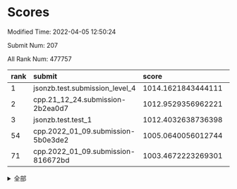 # Scores

Modified Time: 2022-04-05 12:50:24

Submit Num: 207

All Rank Num: 477757

| rank |               submit               |       score        |       sigma        | pk_num |
| :--- | :--------------------------------- | :----------------- | :----------------- | :----- |
| 1    | jsonzb.test.submission_level_4     | 1014.1621843444111 | 0.8344180103944331 | 9237   |
| 2    | cpp.21_12_24.submission-2b2ea0d7   | 1012.9529356962221 | 0.7930139816932344 | 9231   |
| 3    | jsonzb.test.test_1                 | 1012.4032638736398 | 0.831961283267821  | 9230   |
| 54   | cpp.2022_01_09.submission-5b0e3de2 | 1005.0640056012744 | 0.7174608400550029 | 9232   |
| 71   | cpp.2022_01_09.submission-816672bd | 1003.4672223269301 | 0.7158637297257979 | 9229   |


<details>
<summary>全部</summary>

| rank |                 submit                 |       score        |       sigma        | pk_num |
| :--- | :------------------------------------- | :----------------- | :----------------- | :----- |
| 1    | jsonzb.test.submission_level_4         | 1014.1621843444111 | 0.8344180103944331 | 9237   |
| 2    | cpp.21_12_24.submission-2b2ea0d7       | 1012.9529356962221 | 0.7930139816932344 | 9231   |
| 3    | jsonzb.test.test_1                     | 1012.4032638736398 | 0.831961283267821  | 9230   |
| 4    | gobigger.level_3.submission_level_3_10 | 1012.2804562741965 | 0.7712301456239017 | 9233   |
| 5    | gobigger.level_3.submission_level_3_39 | 1011.6588425247684 | 0.7558943735445262 | 9232   |
| 6    | gobigger.level_3.submission_level_3_7  | 1011.5670573294657 | 0.7482786706669714 | 9231   |
| 7    | gobigger.level_3.submission_level_3_13 | 1011.5145419619853 | 0.7829325167807332 | 9237   |
| 8    | gobigger.level_3.submission_level_3_48 | 1011.2310338112982 | 0.7652977891587016 | 9237   |
| 9    | gobigger.level_3.submission_level_3_22 | 1011.17843101868   | 0.7729172479386205 | 9234   |
| 10   | gobigger.level_3.submission_level_3_12 | 1011.1325756317935 | 0.7940221272346584 | 9235   |
| 11   | gobigger.level_3.submission_level_3_25 | 1011.0410746363199 | 0.7580933169836107 | 9236   |
| 12   | gobigger.level_3.submission_level_3_19 | 1010.9557525913242 | 0.7562061269963118 | 9240   |
| 13   | gobigger.level_3.submission_level_3_21 | 1010.9449133500113 | 0.7489117040646077 | 9232   |
| 14   | gobigger.level_3.submission_level_3_4  | 1010.9346484260938 | 0.7671620669678443 | 9234   |
| 15   | gobigger.level_3.submission_level_3_43 | 1010.854580283679  | 0.7935920331836692 | 9231   |
| 16   | gobigger.level_3.submission_level_3_42 | 1010.7604112588625 | 0.7596502847929715 | 9234   |
| 17   | gobigger.level_3.submission_level_3_8  | 1010.7011730217024 | 0.7678426645854722 | 9232   |
| 18   | gobigger.level_3.submission_level_3_36 | 1010.6408697107084 | 0.7475299353356423 | 9226   |
| 19   | gobigger.level_3.submission_level_3_16 | 1010.618394414448  | 0.7587341720945819 | 9235   |
| 20   | gobigger.level_3.submission_level_3_11 | 1010.5709075234093 | 0.7585658317522365 | 9232   |
| 21   | gobigger.level_3.submission_level_3_35 | 1010.4824848129867 | 0.7581735443155774 | 9231   |
| 22   | gobigger.level_3.submission_level_3_5  | 1010.4209532969597 | 0.7675234012183321 | 9228   |
| 23   | gobigger.level_3.submission_level_3_18 | 1010.3854315484409 | 0.7419619114314414 | 9233   |
| 24   | gobigger.level_3.submission_level_3_49 | 1010.3770259563211 | 0.7710152001887787 | 9231   |
| 25   | gobigger.level_3.submission_level_3_0  | 1010.2595424587903 | 0.794773710481456  | 9232   |
| 26   | gobigger.level_3.submission_level_3_17 | 1010.2076851933932 | 0.7460044241527887 | 9232   |
| 27   | gobigger.level_3.submission_level_3_29 | 1010.1075916319621 | 0.7562653847594978 | 9227   |
| 28   | gobigger.level_3.submission_level_3_2  | 1010.0941158263336 | 0.7603908666549329 | 9230   |
| 29   | gobigger.level_3.submission_level_3_1  | 1010.0524500537016 | 0.7568973631443247 | 9230   |
| 30   | gobigger.level_3.submission_level_3_41 | 1010.0215446927946 | 0.7677614731061878 | 9224   |
| 31   | gobigger.level_3.submission_level_3_20 | 1009.9474769102272 | 0.7515730107094039 | 9233   |
| 32   | gobigger.level_3.submission_level_3_14 | 1009.9270338487805 | 0.7640040676047885 | 9237   |
| 33   | gobigger.level_3.submission_level_3_40 | 1009.8828370019621 | 0.7567776590132723 | 9229   |
| 34   | gobigger.level_3.submission_level_3_26 | 1009.875215629904  | 0.7512236086404942 | 9226   |
| 35   | gobigger.level_3.submission_level_3_45 | 1009.7906506802282 | 0.7406114435211532 | 9233   |
| 36   | gobigger.level_3.submission_level_3_31 | 1009.7857316794831 | 0.7545916439717942 | 9230   |
| 37   | gobigger.level_3.submission_level_3_47 | 1009.7728684245274 | 0.7693400826976249 | 9231   |
| 38   | gobigger.level_3.submission_level_3_44 | 1009.6719968618115 | 0.7590539150806522 | 9231   |
| 39   | gobigger.level_3.submission_level_3_37 | 1009.6025518013892 | 0.7589052654098304 | 9234   |
| 40   | gobigger.level_3.submission_level_3_38 | 1009.5943032134321 | 0.7556202103362006 | 9230   |
| 41   | gobigger.level_3.submission_level_3_27 | 1009.5815675937976 | 0.778108399564113  | 9233   |
| 42   | gobigger.level_3.submission_level_3_3  | 1009.5194793855587 | 0.7437033394919005 | 9232   |
| 43   | gobigger.level_3.submission_level_3_32 | 1009.4413922743267 | 0.7552710216835373 | 9233   |
| 44   | gobigger.level_3.submission_level_3_46 | 1009.3213506761149 | 0.7441129525886553 | 9233   |
| 45   | gobigger.level_3.submission_level_3_28 | 1009.3168793067027 | 0.7276501869001027 | 9228   |
| 46   | gobigger.level_3.submission_level_3_9  | 1009.2054405925992 | 0.7697793597147509 | 9231   |
| 47   | gobigger.level_3.submission_level_3_15 | 1009.1572778923585 | 0.7592742585034146 | 9231   |
| 48   | gobigger.level_3.submission_level_3_23 | 1008.9250980102352 | 0.7495967274967856 | 9235   |
| 49   | gobigger.level_3.submission_level_3_24 | 1008.911005479792  | 0.732494451772272  | 9231   |
| 50   | gobigger.level_3.submission_level_3_6  | 1008.7609860793945 | 0.754114725601546  | 9234   |
| 51   | gobigger.level_3.submission_level_3_30 | 1008.5071555437198 | 0.7530971016702679 | 9225   |
| 52   | gobigger.level_3.submission_level_3_34 | 1007.7209796693935 | 0.7490662617728313 | 9235   |
| 53   | gobigger.level_3.submission_level_3_33 | 1007.3907402197572 | 0.7389065333054492 | 9228   |
| 54   | cpp.2022_01_09.submission-5b0e3de2     | 1005.0640056012744 | 0.7174608400550029 | 9232   |
| 55   | gobigger.level_1.submission_level_1_24 | 1004.6878160049488 | 0.7229511246848329 | 9234   |
| 56   | gobigger.level_1.submission_level_1_34 | 1004.5548962018661 | 0.7071703924711683 | 9235   |
| 57   | gobigger.level_1.submission_level_1_23 | 1004.3135075807498 | 0.7222196065729174 | 9234   |
| 58   | gobigger.level_1.submission_level_1_0  | 1004.1278990114238 | 0.7198305202910114 | 9228   |
| 59   | gobigger.level_1.submission_level_1_42 | 1004.031694602696  | 0.712393552718682  | 9234   |
| 60   | gobigger.level_1.submission_level_1_3  | 1003.9796907911154 | 0.727362270678329  | 9228   |
| 61   | gobigger.level_1.submission_level_1_32 | 1003.9073473048414 | 0.7215165279508047 | 9233   |
| 62   | gobigger.level_1.submission_level_1_30 | 1003.8586784561946 | 0.7119352349332733 | 9231   |
| 63   | gobigger.level_1.submission_level_1_6  | 1003.7968553303136 | 0.7229425802838093 | 9227   |
| 64   | gobigger.level_1.submission_level_1_26 | 1003.6968934365348 | 0.7205295789758015 | 9230   |
| 65   | gobigger.level_1.submission_level_1_28 | 1003.5965128385359 | 0.7202405290793759 | 9231   |
| 66   | gobigger.level_1.submission_level_1_22 | 1003.5933292952166 | 0.7096648477038507 | 9235   |
| 67   | gobigger.level_1.submission_level_1_29 | 1003.5417117402443 | 0.7188142061961433 | 9235   |
| 68   | gobigger.level_1.submission_level_1_17 | 1003.5220441168844 | 0.7112436000535887 | 9238   |
| 69   | gobigger.level_1.submission_level_1_45 | 1003.5165377658022 | 0.711402222657627  | 9229   |
| 70   | gobigger.level_1.submission_level_1_9  | 1003.5131959363918 | 0.7143841709249329 | 9233   |
| 71   | cpp.2022_01_09.submission-816672bd     | 1003.4672223269301 | 0.7158637297257979 | 9229   |
| 72   | gobigger.level_1.submission_level_1_21 | 1003.4478053792892 | 0.7094223667761349 | 9234   |
| 73   | gobigger.level_1.submission_level_1_2  | 1003.3888364894264 | 0.7159123389193034 | 9227   |
| 74   | gobigger.level_1.submission_level_1_41 | 1003.3848658821723 | 0.7217818629488588 | 9230   |
| 75   | gobigger.level_1.submission_level_1_36 | 1003.3389040419845 | 0.7214830301571796 | 9234   |
| 76   | gobigger.level_1.submission_level_1_16 | 1003.2570206470917 | 0.728342867782904  | 9234   |
| 77   | gobigger.level_1.submission_level_1_13 | 1003.2371460090835 | 0.7205390968923896 | 9238   |
| 78   | gobigger.level_1.submission_level_1_40 | 1003.1847181050346 | 0.7059527106441627 | 9234   |
| 79   | gobigger.level_1.submission_level_1_43 | 1003.1524515730869 | 0.709092664951823  | 9225   |
| 80   | gobigger.level_1.submission_level_1_35 | 1003.0605782819439 | 0.7186245481252057 | 9238   |
| 81   | gobigger.level_1.submission_level_1_38 | 1003.048365609529  | 0.7069980336487536 | 9236   |
| 82   | gobigger.level_1.submission_level_1_19 | 1002.9274082468561 | 0.7082313745212028 | 9229   |
| 83   | gobigger.level_1.submission_level_1_25 | 1002.888578003344  | 0.7180271421929746 | 9232   |
| 84   | gobigger.level_1.submission_level_1_1  | 1002.8563893479779 | 0.7021167483490065 | 9232   |
| 85   | gobigger.level_1.submission_level_1_10 | 1002.8118483781536 | 0.7086937470606217 | 9230   |
| 86   | gobigger.level_1.submission_level_1_39 | 1002.8069385632227 | 0.7135833845965284 | 9232   |
| 87   | gobigger.level_1.submission_level_1_11 | 1002.7855381819219 | 0.7221948300714175 | 9238   |
| 88   | gobigger.level_1.submission_level_1_48 | 1002.770935015614  | 0.7172974388743807 | 9234   |
| 89   | gobigger.level_1.submission_level_1_4  | 1002.7291626484752 | 0.7088125553241403 | 9234   |
| 90   | gobigger.level_1.submission_level_1_44 | 1002.7149535997216 | 0.7201894856202705 | 9237   |
| 91   | gobigger.level_1.submission_level_1_15 | 1002.7036410145816 | 0.7092710897123103 | 9232   |
| 92   | gobigger.level_1.submission_level_1_33 | 1002.6906008988042 | 0.7239327036051088 | 9229   |
| 93   | gobigger.level_1.submission_level_1_18 | 1002.6005974160922 | 0.7209733589625937 | 9225   |
| 94   | gobigger.level_1.submission_level_1_5  | 1002.5913936807975 | 0.7197406411923247 | 9227   |
| 95   | gobigger.level_1.submission_level_1_7  | 1002.5045363210445 | 0.7023934091162778 | 9238   |
| 96   | gobigger.level_1.submission_level_1_37 | 1002.440556226832  | 0.704649101489463  | 9231   |
| 97   | gobigger.level_1.submission_level_1_31 | 1002.370213262541  | 0.717871014057496  | 9231   |
| 98   | gobigger.level_1.submission_level_1_46 | 1002.3472222747331 | 0.7100790058748392 | 9228   |
| 99   | gobigger.level_1.submission_level_1_20 | 1002.3447011950179 | 0.7160249607340207 | 9234   |
| 100  | gobigger.level_1.submission_level_1_49 | 1002.34015152259   | 0.7237168876071667 | 9232   |
| 101  | gobigger.level_1.submission_level_1_8  | 1002.2516658367472 | 0.714391670164208  | 9227   |
| 102  | gobigger.level_1.submission_level_1_14 | 1002.0722562978017 | 0.7070609660578824 | 9228   |
| 103  | gobigger.level_1.submission_level_1_47 | 1002.0022780459707 | 0.7196022149269511 | 9230   |
| 104  | gobigger.level_1.submission_level_1_27 | 1001.8970185301546 | 0.7108306445854343 | 9230   |
| 105  | gobigger.level_1.submission_level_1_12 | 1001.3792428273948 | 0.7057706282464198 | 9235   |
| 106  | gobigger.random.submission_random_39   | 997.1097125887208  | 0.7092278419040997 | 9234   |
| 107  | gobigger.random.submission_random_35   | 997.0078383482667  | 0.711452031505914  | 9240   |
| 108  | gobigger.random.submission_random_20   | 996.9601938788863  | 0.6975544428663987 | 9230   |
| 109  | gobigger.random.submission_random_3    | 996.8783864057698  | 0.7050013629188293 | 9227   |
| 110  | gobigger.random.submission_random_11   | 996.7888575328188  | 0.7053304085054644 | 9234   |
| 111  | gobigger.random.submission_random_1    | 996.6662591228443  | 0.716221193018449  | 9235   |
| 112  | gobigger.random.submission_random_34   | 996.6430712094174  | 0.7154473746742969 | 9230   |
| 113  | gobigger.random.submission_random_14   | 996.5976530433655  | 0.70162923958808   | 9233   |
| 114  | gobigger.random.submission_random_27   | 996.59462822355    | 0.7018493413937996 | 9230   |
| 115  | gobigger.random.submission_random_8    | 996.591999640887   | 0.7106023976165405 | 9235   |
| 116  | gobigger.random.submission_random_31   | 996.5825799779979  | 0.7081011000299763 | 9228   |
| 117  | gobigger.random.submission_random_4    | 996.5432206761234  | 0.7096892977444039 | 9234   |
| 118  | gobigger.random.submission_random_2    | 996.5342711339929  | 0.6974513004745091 | 9239   |
| 119  | gobigger.random.submission_random_23   | 996.5153371295912  | 0.6976417672758946 | 9238   |
| 120  | gobigger.random.submission_random_49   | 996.4732938688634  | 0.7071857393131736 | 9230   |
| 121  | gobigger.random.submission_random_24   | 996.4559614322781  | 0.7096905825396327 | 9231   |
| 122  | gobigger.random.submission_random_37   | 996.4480929389103  | 0.7089369159076692 | 9237   |
| 123  | gobigger.random.submission_random_41   | 996.4117456465934  | 0.7217705776970296 | 9229   |
| 124  | gobigger.random.submission_random_25   | 996.3973792582659  | 0.7081414901161585 | 9231   |
| 125  | gobigger.random.submission_random_12   | 996.3135461301545  | 0.7169988020714855 | 9232   |
| 126  | gobigger.random.submission_random_22   | 996.2902422215471  | 0.7137777343716878 | 9233   |
| 127  | gobigger.random.submission_random_42   | 996.2803765705202  | 0.7177532887437601 | 9230   |
| 128  | gobigger.random.submission_random_38   | 996.2541643880177  | 0.708382077277522  | 9234   |
| 129  | gobigger.random.submission_random_36   | 996.1806930183219  | 0.7099923659435632 | 9233   |
| 130  | gobigger.random.submission_random_7    | 996.1582132676645  | 0.7271299698939299 | 9230   |
| 131  | gobigger.random.submission_random_16   | 996.1528188998894  | 0.7106965205122167 | 9233   |
| 132  | gobigger.random.submission_random_13   | 996.1433413703026  | 0.7097326049929759 | 9229   |
| 133  | gobigger.random.submission_random_44   | 996.0189650182374  | 0.7074174959751736 | 9233   |
| 134  | gobigger.random.submission_random_18   | 995.9976738694568  | 0.7189804427884567 | 9235   |
| 135  | gobigger.random.submission_random_43   | 995.9817369610823  | 0.6978981650683573 | 9233   |
| 136  | gobigger.random.submission_random_19   | 995.9074409793227  | 0.6977566701159524 | 9233   |
| 137  | gobigger.random.submission_random_26   | 995.8649898204609  | 0.7275246777044466 | 9238   |
| 138  | gobigger.random.submission_random_10   | 995.801523638455   | 0.7094495669453037 | 9235   |
| 139  | gobigger.random.submission_random_15   | 995.74717326253    | 0.7061373248897456 | 9232   |
| 140  | gobigger.random.submission_random_28   | 995.6505015567948  | 0.6947305026124725 | 9233   |
| 141  | gobigger.random.submission_random_17   | 995.6053718756476  | 0.7139756184672084 | 9237   |
| 142  | gobigger.random.submission_random_0    | 995.5888251127333  | 0.7124031480733979 | 9232   |
| 143  | gobigger.random.submission_random_6    | 995.5384433286642  | 0.7159440218072183 | 9233   |
| 144  | gobigger.random.submission_random_29   | 995.4839177365625  | 0.7268133103923143 | 9232   |
| 145  | gobigger.random.submission_random_5    | 995.4204880925786  | 0.720172519114385  | 9232   |
| 146  | gobigger.random.submission_random_40   | 995.3733882938499  | 0.7152621336434082 | 9232   |
| 147  | gobigger.random.submission_random_21   | 995.3531727039871  | 0.7028376903227472 | 9233   |
| 148  | gobigger.random.submission_random_32   | 995.3353574386658  | 0.7048445610992403 | 9239   |
| 149  | gobigger.random.submission_random_46   | 995.2940083570977  | 0.717407236599224  | 9224   |
| 150  | gobigger.random.submission_random_30   | 995.28250768008    | 0.7194586835334493 | 9232   |
| 151  | gobigger.random.submission_random_33   | 995.2364592738973  | 0.7134383456627656 | 9233   |
| 152  | gobigger.random.submission_random_45   | 995.1389907110315  | 0.6976183329558076 | 9229   |
| 153  | gobigger.random.submission_random_9    | 995.1097552059289  | 0.7075934939475883 | 9235   |
| 154  | gobigger.random.submission_random_47   | 994.523128133675   | 0.7165900834748776 | 9237   |
| 155  | gobigger.level_2.submission_level_2_28 | 994.4862032228655  | 0.7239638273719924 | 9231   |
| 156  | gobigger.level_2.submission_level_2_26 | 994.3819382391483  | 0.7432899885999944 | 9229   |
| 157  | gobigger.random.submission_random_48   | 994.1209266031524  | 0.7286160840730556 | 9227   |
| 158  | gobigger.level_2.submission_level_2_0  | 993.8122760495409  | 0.731741121919726  | 9235   |
| 159  | gobigger.level_2.submission_level_2_12 | 993.747216608622   | 0.7227915567274049 | 9230   |
| 160  | gobigger.level_2.submission_level_2_2  | 993.3745600482117  | 0.7379700174855536 | 9233   |
| 161  | gobigger.level_2.submission_level_2_6  | 993.2314281435692  | 0.7294122529952058 | 9231   |
| 162  | gobigger.level_2.submission_level_2_11 | 993.2235576955427  | 0.7529461436743706 | 9230   |
| 163  | gobigger.level_2.submission_level_2_18 | 993.1113742099928  | 0.7310376750356155 | 9232   |
| 164  | gobigger.level_2.submission_level_2_43 | 992.9584748573013  | 0.7370448594269967 | 9232   |
| 165  | gobigger.level_2.submission_level_2_24 | 992.9494188271638  | 0.7298557539048567 | 9227   |
| 166  | gobigger.level_2.submission_level_2_39 | 992.9103015026781  | 0.746232901928134  | 9231   |
| 167  | gobigger.level_2.submission_level_2_13 | 992.8605773911304  | 0.7580666711649727 | 9236   |
| 168  | gobigger.level_2.submission_level_2_16 | 992.7757671564622  | 0.7227420005977007 | 9225   |
| 169  | gobigger.level_2.submission_level_2_35 | 992.7548647384193  | 0.7439509751718748 | 9234   |
| 170  | gobigger.level_2.submission_level_2_42 | 992.7362894521323  | 0.7267445856656481 | 9237   |
| 171  | gobigger.level_2.submission_level_2_5  | 992.7050388098049  | 0.7470919495090299 | 9235   |
| 172  | gobigger.level_2.submission_level_2_44 | 992.6316775376679  | 0.751573039347304  | 9231   |
| 173  | gobigger.level_2.submission_level_2_22 | 992.6217992068111  | 0.7134810871385738 | 9235   |
| 174  | gobigger.level_2.submission_level_2_34 | 992.616656507819   | 0.7349499724825493 | 9238   |
| 175  | gobigger.level_2.submission_level_2_27 | 992.4975885643773  | 0.7381581846161419 | 9230   |
| 176  | gobigger.level_2.submission_level_2_4  | 992.3973757303936  | 0.7437778097499226 | 9234   |
| 177  | gobigger.level_2.submission_level_2_37 | 992.3894783936748  | 0.7367863686089376 | 9235   |
| 178  | gobigger.level_2.submission_level_2_29 | 992.3397975674645  | 0.732935524860403  | 9234   |
| 179  | gobigger.level_2.submission_level_2_14 | 992.2557454209756  | 0.7255430941005255 | 9230   |
| 180  | gobigger.level_2.submission_level_2_10 | 992.0845962986402  | 0.740341959813769  | 9226   |
| 181  | gobigger.level_2.submission_level_2_7  | 992.0259368601763  | 0.7289693332769327 | 9233   |
| 182  | gobigger.level_2.submission_level_2_20 | 992.023928099148   | 0.7338280845485882 | 9231   |
| 183  | gobigger.level_2.submission_level_2_47 | 991.9995427105948  | 0.746266906091593  | 9231   |
| 184  | gobigger.level_2.submission_level_2_46 | 991.996194745087   | 0.7520590423043331 | 9232   |
| 185  | gobigger.level_2.submission_level_2_40 | 991.9799267804933  | 0.7556446999763695 | 9231   |
| 186  | gobigger.level_2.submission_level_2_49 | 991.9577323357406  | 0.7283815402513143 | 9230   |
| 187  | gobigger.level_2.submission_level_2_17 | 991.9256601801992  | 0.7461644294059109 | 9229   |
| 188  | gobigger.level_2.submission_level_2_33 | 991.9233804567053  | 0.7593667194999262 | 9231   |
| 189  | gobigger.level_2.submission_level_2_45 | 991.9221599238308  | 0.7658494807767331 | 9234   |
| 190  | gobigger.level_2.submission_level_2_23 | 991.9154444023835  | 0.7459649072577031 | 9229   |
| 191  | gobigger.level_2.submission_level_2_8  | 991.8226510257191  | 0.7637108132113795 | 9235   |
| 192  | gobigger.level_2.submission_level_2_25 | 991.809407771526   | 0.7444540772538774 | 9230   |
| 193  | gobigger.level_2.submission_level_2_41 | 991.7256950782497  | 0.7465691090036564 | 9234   |
| 194  | gobigger.level_2.submission_level_2_31 | 991.6737492387524  | 0.7532693652711829 | 9233   |
| 195  | gobigger.level_2.submission_level_2_19 | 991.6065588435439  | 0.7346194477273238 | 9234   |
| 196  | gobigger.level_2.submission_level_2_9  | 991.5760328267036  | 0.7262472621777134 | 9232   |
| 197  | gobigger.level_2.submission_level_2_15 | 991.5287031598139  | 0.7296654186956468 | 9232   |
| 198  | gobigger.level_2.submission_level_2_32 | 991.488949589571   | 0.7531479339643455 | 9227   |
| 199  | gobigger.level_2.submission_level_2_3  | 991.4881640054393  | 0.7609232559663881 | 9234   |
| 200  | gobigger.level_2.submission_level_2_21 | 991.4150313422753  | 0.7451807977507621 | 9230   |
| 201  | gobigger.level_2.submission_level_2_30 | 991.1061983639325  | 0.7734773255874007 | 9226   |
| 202  | gobigger.level_2.submission_level_2_38 | 991.0665135855558  | 0.7493996017038135 | 9231   |
| 203  | gobigger.level_2.submission_level_2_1  | 991.0447616556726  | 0.7619602347145717 | 9228   |
| 204  | gobigger.level_2.submission_level_2_48 | 990.9235012903325  | 0.7383785636512524 | 9230   |
| 205  | gobigger.level_2.submission_level_2_36 | 990.3724253128254  | 0.767224174165067  | 9226   |
| 206  | gobigger.none.submission_none_0        | 977.9024332360082  | 1.4270742102015914 | 9233   |
| 207  | gobigger.none.submission_none_1        | 976.782691856284   | 1.4163029014272488 | 9235   |

</details>